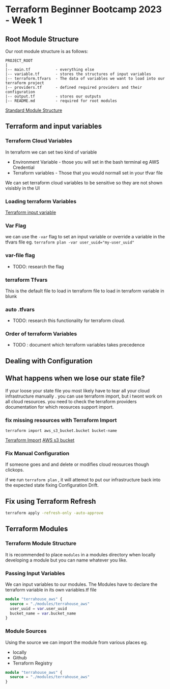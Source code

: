 # Terraform Beginner Bootcamp 2023 - Week 1

## Root Module Structure 

Our root module structure is as follows:


```
PROJECT_ROOT
|
|-- main.tf           - everything else
|-- variable.tf       - stores the structures of input variables
|-- terraform.tfvars  - The data of variables we want to load into our terraform project
|-- providers.tf      - defined required providers and their configuration
|-- output.tf         - stores our outputs
|-- README.md         - required for root modules
```

[Standard Module Structure](https://developer.hashicorp.com/terraform/language/modules/develop/structure)

## Terraform and input variables 
### Terraform Cloud Variables

In terraform we can set two kind of variable
- Environment Variable - those you will set in the bash terminal eg AWS Credential
- Terraform variables - Those that you would normall set in your tfvar file

We can set terraform cloud variables to be sensitive so they are not shown visisbly in the UI

### Loading terraform Variables

[Terraform input variable](https://developer.hashicorp.com/terraform/language/values/variables)

### Var Flag
we can use the `-var` flag to set an input variable or override a variable in the tfvars file eg. `terraform plan -var user_uuid="my-user_uuid"`

### var-file flag

- TODO: research the flag 

### terraform Tfvars

This is the default file to load in terraform file to load in terraform variable in blunk

### auto .tfvars
- TODO: research this functionality for terraform cloud.

### Order of terraform Variables
- TODO : document which terraform variables takes precedence

## Dealing with Configuration 

## What happens when we lose our state file?

If your loose your state file you most likely have to tear all your cloud infrastructure manually .
you can use terraform import, but i twont work on all cloud resources. you need to check the terraform providers documentation for which reosurces support import.


### fix missing resources with Terraform Import
`terraform import aws_s3_bucket.bucket bucket-name`

[Terraform Import](https://developer.hashicorp.com/terraform/cli/commands/import)
[AWS s3 bucket ](https://registry.terraform.io/providers/hashicorp/aws/latest/docs/resources/s3_bucket)

### Fix Manual Configuration 


If someone goes and and delete or modifies cloud reosurces though clickops.

if we run `terraform plan` , it will attemot to put our infrastructure back into the expected state fixing Configuration Drift.

## Fix using Terraform Refresh
```sh
terraform apply -refresh-only -auto-approve
```




## Terraform Modules

### Terraform Module Structure 
It is recommended to place `modules` in a modules directory when locally developing a module but you can name whatever you like.



### Passing Input Variables

We can input variables to our modules.
The Modules have to declare the terraform variable in its own variables.tf file

```tf
module "terrahouse_aws" {
  source = "./modules/terrahouse_aws"
  user_uuid = var.user_uuid
  bucket_name = var.bucket_name
}
```


### Module Sources 

Using the source we can import the module from various places eg.
- locally
- Github
- Terraform Registry


```tf
module "terrahouse_aws" {
  source = "./modules/terrahouse_aws"
}
```